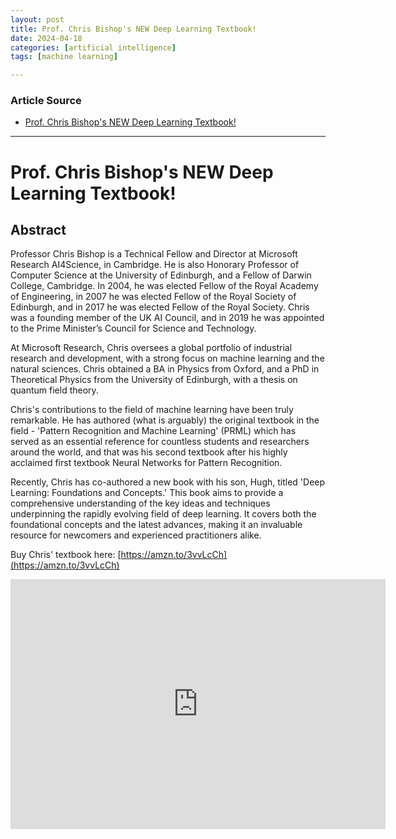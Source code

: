 ```yaml
---
layout: post
title: Prof. Chris Bishop's NEW Deep Learning Textbook! 
date: 2024-04-18
categories: [artificial intelligence]
tags: [machine learning]

---
```


### Article Source


* [Prof. Chris Bishop's NEW Deep Learning Textbook!](https://www.youtube.com/watch?v=kuvFoXzTK3E)

---


# Prof. Chris Bishop's NEW Deep Learning Textbook!  

## Abstract

Professor Chris Bishop is a Technical Fellow and Director at Microsoft Research AI4Science, in Cambridge. He is also Honorary Professor of Computer Science at the University of Edinburgh, and a Fellow of Darwin College, Cambridge. In 2004, he was elected Fellow of the Royal Academy of Engineering, in 2007 he was elected Fellow of the Royal Society of Edinburgh, and in 2017 he was elected Fellow of the Royal Society. Chris was a founding member of the UK AI Council, and in 2019 he was appointed to the Prime Minister’s Council for Science and Technology.

At Microsoft Research, Chris oversees a global portfolio of industrial research and development, with a strong focus on machine learning and the natural sciences.
Chris obtained a BA in Physics from Oxford, and a PhD in Theoretical Physics from the University of Edinburgh, with a thesis on quantum field theory. 

Chris's contributions to the field of machine learning have been truly remarkable. He has authored (what is arguably) the original textbook in the field - 'Pattern Recognition and Machine Learning' (PRML) which has served as an essential reference for countless students and researchers around the world, and that was his second textbook after his highly acclaimed first textbook Neural Networks for Pattern Recognition. 

Recently, Chris has co-authored a new book with his son, Hugh, titled 'Deep Learning: Foundations and Concepts.' This book aims to provide a comprehensive understanding of the key ideas and techniques underpinning the rapidly evolving field of deep learning. It covers both the foundational concepts and the latest advances, making it an invaluable resource for newcomers and experienced practitioners alike.

Buy Chris' textbook here:
[https://amzn.to/3vvLcCh](https://amzn.to/3vvLcCh)

<iframe width="600" height="400" src="https://www.youtube.com/embed/kuvFoXzTK3E?si=4GXdWcre_9nfmkHs" title="YouTube video player" frameborder="0" allow="accelerometer; autoplay; clipboard-write; encrypted-media; gyroscope; picture-in-picture; web-share" referrerpolicy="strict-origin-when-cross-origin" allowfullscreen></iframe>
